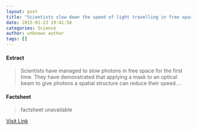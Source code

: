 ```yaml
---
layout: post
title: "Scientists slow down the speed of light travelling in free space"
date: 2015-01-23 19:41:58
categories: Science
author: unknown author
tags: []
---
```



#### Extract
>Scientists have managed to slow photons in free space for the first time. They have demonstrated that applying a mask to an optical beam to give photons a spatial structure can reduce their speed....

#### Factsheet
>factsheet unavailable

[Visit Link](http://feeds.sciencedaily.com/~r/sciencedaily/~3/kEVvYZvgXMA/150123144158.htm)


